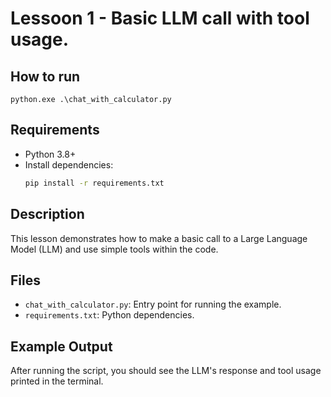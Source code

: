 # Lessoon 1 - Basic LLM call with tool usage.

## How to run

```
python.exe .\chat_with_calculator.py
```

## Requirements

- Python 3.8+
- Install dependencies:
    ```bash
    pip install -r requirements.txt
    ```

## Description

This lesson demonstrates how to make a basic call to a Large Language Model (LLM) and use simple tools within the code.

## Files

- `chat_with_calculator.py`: Entry point for running the example.
- `requirements.txt`: Python dependencies.

## Example Output

After running the script, you should see the LLM's response and tool usage printed in the terminal.

